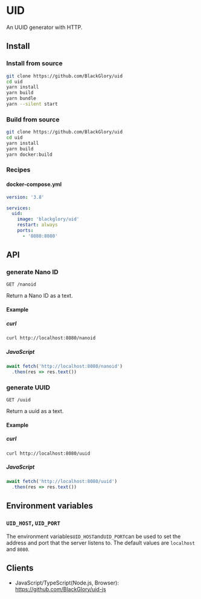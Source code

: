 # UID
An UUID generator with HTTP.

## Install
### Install from source
```sh
git clone https://github.com/BlackGlory/uid
cd uid
yarn install
yarn build
yarn bundle
yarn --silent start
```

### Build from source
```sh
git clone https://github.com/BlackGlory/uid
cd uid
yarn install
yarn build
yarn docker:build
```

### Recipes
#### docker-compose.yml
```yaml
version: '3.8'

services:
  uid:
    image: 'blackglory/uid'
    restart: always
    ports:
      - '8080:8080'
```

## API
### generate Nano ID
`GET /nanoid`

Return a Nano ID as a text.

#### Example
##### curl
```sh
curl http://localhost:8080/nanoid
```

##### JavaScript
```js
await fetch('http://localhost:8080/nanoid')
  .then(res => res.text())
```

### generate UUID
`GET /uuid`

Return a uuid as a text.

#### Example
##### curl
```sh
curl http://localhost:8080/uuid
```

##### JavaScript
```js
await fetch('http://localhost:8080/uuid')
  .then(res => res.text())
```

## Environment variables
### `UID_HOST`, `UID_PORT`
The environment variables`UID_HOST`and`UID_PORT`can be used to set the address and port
that the server listens to.
The default values are `localhost` and `8080`.

## Clients
- JavaScript/TypeScript(Node.js, Browser): <https://github.com/BlackGlory/uid-js>
